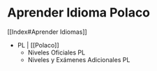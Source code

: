 # Aprender Idioma Polaco

[[Index#Aprender Idiomas]]

  
* PL | [[Polaco]]
	* Niveles Oficiales PL
	* Niveles y Exámenes Adicionales PL